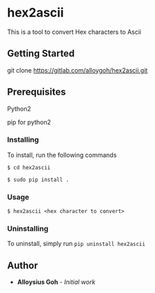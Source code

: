 # hex2ascii

This is a tool to convert Hex characters to Ascii

## Getting Started
git clone https://gitlab.com/alloygoh/hex2ascii.git

## Prerequisites

Python2

pip for python2

### Installing
To install, run the following commands
```
$ cd hex2ascii

$ sudo pip install .
```


### Usage
```
$ hex2ascii <hex character to convert>
```

### Uninstalling

To uninstall, simply run ```pip uninstall hex2ascii```

## Author
* **Alloysius Goh** - *Initial work* 
